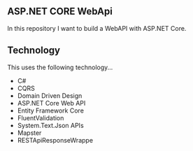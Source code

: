 ## ASP.NET CORE WebApi


In this repository I want to build a WebAPI with ASP.NET Core.

## Technology
This uses the following technology...

- C#
- CQRS
- Domain Driven Design
- ASP.NET Core Web API
- Entity Framework Core
- FluentValidation
- System.Text.Json APIs
- Mapster
- RESTApiResponseWrappe
